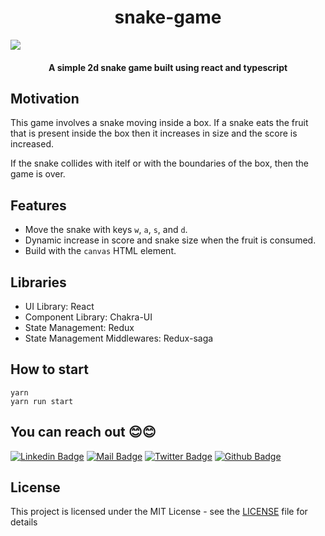 <h1 align="center">
  <h1 align="center">snake-game</h1>
</h1>

<img src="https://media.giphy.com/media/rLPAVJiBc6tqYRTqen/giphy.gif" style="display: block;
  margin-left: auto;
  margin-right: auto;">
</img>

<h4 align="center">A simple 2d snake game built using react and typescript</h4>

## Motivation

This game involves a snake moving inside a box. If a snake eats the fruit that is present inside the box then it increases in size and the score is increased.

If the snake collides with itelf or with the boundaries of the box, then the game is over.

## Features

- Move the snake with keys `w`, `a`, `s`, and `d`.
- Dynamic increase in score and snake size when the fruit is consumed.
- Build with the `canvas` HTML element.

## Libraries

- UI Library: React
- Component Library: Chakra-UI
- State Management: Redux
- State Management Middlewares: Redux-saga

## How to start

```Shell
yarn
yarn run start
```

## You can reach out 😊😊

[![Linkedin Badge](https://img.shields.io/badge/linkedin-%230077B5.svg?&style=for-the-badge&logo=linkedin&logoColor=white)](https://www.linkedin.com/in/mokone-september/)
[![Mail Badge](https://img.shields.io/badge/email-c14438?style=for-the-badge&logo=Gmail&logoColor=white&link=mailto:mokoneseptember@gmail.com)](mailto:mokoneseptember@gmail.com)
[![Twitter Badge](https://img.shields.io/badge/twitter-1DA1F2?style=for-the-badge&logo=twitter&logoColor=white)](https://twitter.com/mokoneseptember)
[![Github Badge](https://img.shields.io/badge/github-333?style=for-the-badge&logo=github&logoColor=white)](https://github.com/mokone-september/)

## License

This project is licensed under the MIT License - see the [LICENSE](LICENCE.md) file for details
